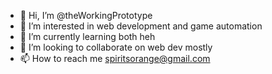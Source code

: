 - 👋 Hi, I’m @theWorkingPrototype
- 👀 I’m interested in web development and game automation
- 🌱 I’m currently learning both heh
- 💞️ I’m looking to collaborate on web dev mostly
- 📫 How to reach me spiritsorange@gmail.com

<!---
theWorkingPrototype/theWorkingPrototype is a ✨ special ✨ repository because its `README.md` (this file) appears on your GitHub profile.
You can click the Preview link to take a look at your changes.
--->
